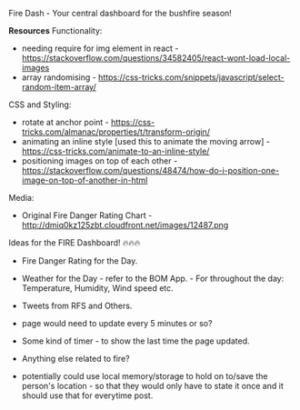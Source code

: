 Fire Dash - Your central dashboard for the bushfire season!


**Resources**
Functionality:
- needing require for img element in react - https://stackoverflow.com/questions/34582405/react-wont-load-local-images
- array randomising - https://css-tricks.com/snippets/javascript/select-random-item-array/

CSS and Styling:
- rotate at anchor point - https://css-tricks.com/almanac/properties/t/transform-origin/
- animating an inline style [used this to animate the moving arrow] - https://css-tricks.com/animate-to-an-inline-style/
- positioning images on top of each other - https://stackoverflow.com/questions/48474/how-do-i-position-one-image-on-top-of-another-in-html

Media:
- Original Fire Danger Rating Chart - http://dmiq0kz125zbt.cloudfront.net/images/12487.png


Ideas for the FIRE Dashboard! 🔥🔥🔥

- Fire Danger Rating for the Day.
- Weather for the Day - refer to the BOM App. - For throughout the day: Temperature, Humidity, Wind speed etc.
- Tweets from RFS and Others.
- page would need to update every 5 minutes or so?
- Some kind of timer - to show the last time the page updated.
- Anything else related to fire?




- potentially could use local memory/storage to hold on to/save the person's location - so that they would only have to state it once and it should use that for everytime post.
